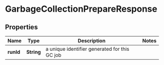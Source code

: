 

# GarbageCollectionPrepareResponse


## Properties

Name | Type | Description | Notes
------------ | ------------- | ------------- | -------------
**runId** | **String** | a unique identifier generated for this GC job | 



